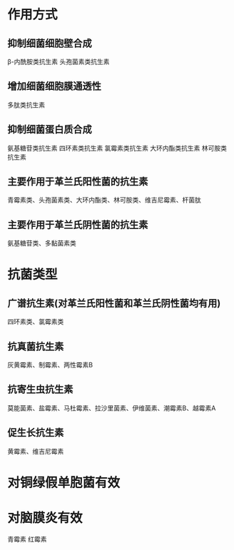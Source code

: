 # 作用方式
## 抑制细菌细胞壁合成
β-内酰胺类抗生素
头孢菌素类抗生素

## 增加细菌细胞膜通透性
多肽类抗生素

## 抑制细菌蛋白质合成
氨基糖苷类抗生素
四环素类抗生素
氯霉素类抗生素
大环内酯类抗生素
林可胺类抗生素

## 主要作用于革兰氏阳性菌的抗生素
青霉素类、头孢菌素类、大环内酯类、林可胺类、维吉尼霉素、杆菌肽

## 主要作用于革兰氏阴性菌的抗生素
氨基糖苷类、多黏菌素类
# 抗菌类型

## 广谱抗生素(对革兰氏阳性菌和革兰氏阴性菌均有用)
四环素类、氯霉素类

## 抗真菌抗生素
灰黄霉素、制霉素、两性霉素B

## 抗寄生虫抗生素
莫能菌素、盐霉素、马杜霉素、拉沙里菌素、伊维菌素、潮霉素B、越霉素A

## 促生长抗生素
黄霉素、维吉尼霉素

# 对铜绿假单胞菌有效

# 对脑膜炎有效
青霉素
红霉素